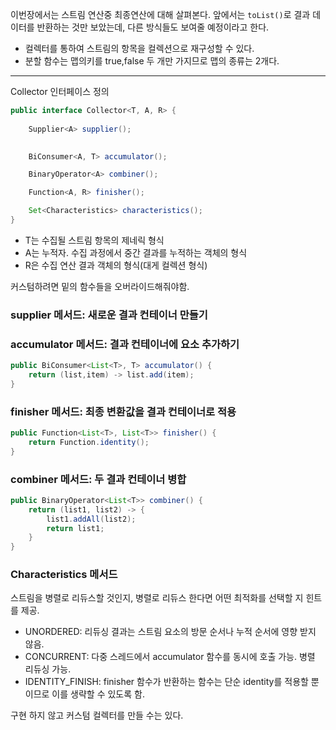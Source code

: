 이번장에서는 스트림 연산중 최종연산에 대해 살펴본다.
앞에서는 `toList()`로 결과 데이터를 반환하는 것만 보았는데, 다른 방식들도 보여줄 예정이라고 한다.

- 컬렉터를 통하여 스트림의 항목을 컬렉션으로 재구성할 수 있다.
- 분할 함수는 맵의키를 true,false 두 개만 가지므로 맵의 종류는 2개다.


-----

Collector 인터페이스 정의


```java
public interface Collector<T, A, R> {
    
    Supplier<A> supplier();

    
    BiConsumer<A, T> accumulator();

    BinaryOperator<A> combiner();

    Function<A, R> finisher();

    Set<Characteristics> characteristics();
}
```

- T는 수집될 스트림 항목의 제네릭 형식
- A는 누적자. 수집 과정에서 중간 결과를 누적하는 객체의 형식
- R은 수집 연산 결과 객체의 형식(대게 컬렉션 형식)

커스텀하려면 밑의 함수들을 오버라이드해줘야함.

### supplier 메서드: 새로운 결과 컨테이너 만들기

### accumulator 메서드: 결과 컨테이너에 요소 추가하기

```java
public BiConsumer<List<T>, T> accumulator() {
    return (list,item) -> list.add(item);
}
```


### finisher 메서드: 최종 변환값을 결과 컨테이너로 적용

```java
public Function<List<T>, List<T>> finisher() {
    return Function.identity();
}
```

### combiner 메서드: 두 결과 컨테이너 병합

```java
public BinaryOperator<List<T>> combiner() {
    return (list1, list2) -> {
        list1.addAll(list2);
        return list1;
    }
}
```

### Characteristics 메서드

스트림을 병렬로 리듀스할 것인지, 병렬로 리듀스 한다면 어떤 최적화를 선택할 지 힌트를 제공.

- UNORDERED: 리듀싱 결과는 스트림 요소의 방문 순서나 누적 순서에 영향 받지 않음.
- CONCURRENT: 다중 스레드에서 accumulator 함수를 동시에 호출 가능. 병렬 리듀싱 가능.
- IDENTITY_FINISH: finisher 함수가 반환하는 함수는 단순 identity를 적용할 뿐 이므로 이를 생략할 수 있도록 함.


구현 하지 않고 커스텀 컬렉터를 만들 수는 있다. 

